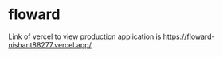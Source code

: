 # floward

Link of vercel to view production application is https://floward-nishant88277.vercel.app/